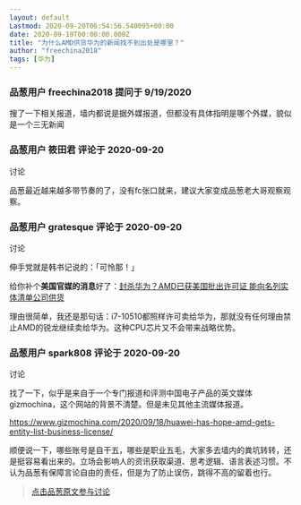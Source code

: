 ```yaml
---
layout: default
Lastmod: 2020-09-20T06:54:56.540095+00:00
date: 2020-09-19T00:00:00.000Z
title: "为什么AMD供货华为的新闻找不到出处是哪里？"
author: "freechina2018"
tags: [华为]
---
```



### 品葱用户 **freechina2018** 提问于 9/19/2020
    
搜了一下相关报道，墙内都说是据外媒报道，但都没有具体指明是哪个外媒，貌似是一个三无新闻
    
                

### 品葱用户 **筱田君** 评论于 2020-09-20
讨论

        
品葱最近越来越多带节奏的了，没有fc张口就来，建议大家变成品葱老大哥观察观察。
        
                

### 品葱用户 **gratesque** 评论于 2020-09-20
讨论

        
伸手党就是韩书记说的：「可怜那！」  
  
给你补个**美国官媒的消息**好了：[封杀华为？AMD已获美国批出许可证 能向名列实体清单公司供货]( "https://www.rfa.org/mandarin/Xinwen/2-09192020113914.html")  
  
理由很简单，我还是那句话：i7-10510都照样许可卖给华为，那就没有任何理由禁止AMD的锐龙继续卖给华为。这种CPU芯片又不会带来战略优势。
        
                

### 品葱用户 **spark808** 评论于 2020-09-20
讨论

        
找了一下，似乎是来自于一个专门报道和评测中国电子产品的英文媒体gizmochina，这个网站的背景不清楚。但是未见其他主流媒体报道。  
  
https://www.gizmochina.com/2020/09/18/huawei-has-hope-amd-gets-entity-list-business-license/  
  
顺便说一下，哪些账号是自干五，哪些是职业五毛，大家多去墙内的粪坑转转，还是挺容易看出来的。立场会影响人的资讯获取渠道、思考逻辑、语言表述习惯。不认为品葱有保障言论自由的责任，但是为了防止误伤，跳得不高的留着也行。
        
                





> [点击品葱原文参与讨论](https://pincong.rocks/question/31209)

